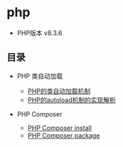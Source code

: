 # php

* PHP版本 v8.3.6

## 目录

* PHP 类自动加载
    * [PHP的类自动加载机制](./autoload/autoload)
    * [PHP的autoload机制的实现解析](./autoload/autoload-analysis)
  
* PHP Composer
    * [PHP Composer install](./composer/install)
    * [PHP Composer package](./composer/packages)



